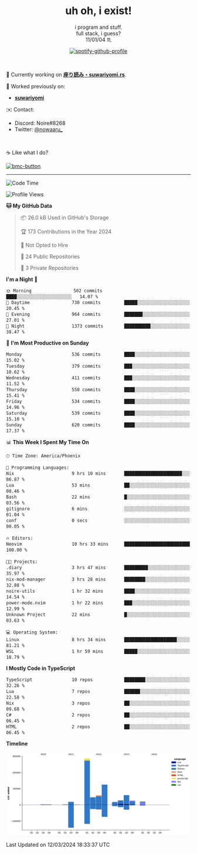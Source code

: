 <!--
**Nowaaru/nowaaru** is a ✨ _special_ ✨ repository because its `README.md` (this file) appears on your GitHub profile.

Here are some ideas to get you started:

- 🔭 I’m currently working on ...
- 🌱 I’m currently learning ...
- 👯 I’m looking to collaborate on ...
- 🤔 I’m looking for help with ...
- 💬 Ask me about ...
- 📫 How to reach me: ...
- 😄 Pronouns: ...
- ⚡ Fun fact: ...
-->

<h1 align="center"> uh oh, i exist!</h1>

<p align="center">
  i program and stuff.<br/>
  full stack, i guess?<br/>
  11/01/04 ♏ 
</p>

<!--
<p align="center">
╭──────────────────────────╮<br/>
│                        <a href="https://open.spotify.com/track/5iY3ZEHlQGFosdnROBDIg7?si=d7fd7fe8c7a747a1">Lavender</a>                      │<br/>
│               <a href="https://open.spotify.com/artist/6oeSQ4qmDQ7n89Rdt6tLLn?si=2773a05ce8b94a6c"><code>Rav</code></a>, <a href="https://open.spotify.com/artist/3vxcGARzVb3sETtt0Jxp7v?si=a4d26afacb46454f"><code>Kill Bill: The Rapper</code></a>               │<br/>
│             00:29 <a href="https://www.youtube.com/watch?v=dQw4w9WgXcQ">━━⬤</a>─────── 02:19              │<br/>
╰──────────────────────────╯<br/>
</p>
-->

<div align="center">

[![spotify-github-profile](https://spotify-github-profile.vercel.app/api/view?uid=fifkee&cover_image=true&theme=novatorem&bar_color=53b14f&bar_color_cover=true)](https://spotify-github-profile.vercel.app/api/view?uid=fifkee&redirect=true)

</div>
<br />

🦀 Currently working on **[座り読み・suwariyomi.rs](https://github.com/Nowaaru/suwariyomi.rs)**.

💫 Worked previously on: 
- **[suwariyomi](https://github.com/Nowaaru/suwariyomi)**



✉️ Contact:
- Discord: Noire#8268
- Twitter: <a href=https://twitter.com/@nowaaru_>@nowaaru_</a>

<br />

☕ Like what I do?

<a href="https://www.buymeacoffee.com/noire">
<img width="136" alt="bmc-button" src="https://user-images.githubusercontent.com/16274568/185726271-65d08167-e68c-49b1-bc12-8813b73cf0c0.png"></a>


---

<!--START_SECTION:waka-->
![Code Time](http://img.shields.io/badge/Code%20Time-875%20hrs%2050%20mins-blue)

![Profile Views](http://img.shields.io/badge/Profile%20Views-0-blue)

**🐱 My GitHub Data** 

> 📦 26.0 kB Used in GitHub's Storage 
 > 
> 🏆 173 Contributions in the Year 2024
 > 
> 🚫 Not Opted to Hire
 > 
> 📜 24 Public Repositories 
 > 
> 🔑 3 Private Repositories 
 > 
**I'm a Night 🦉** 

```text
🌞 Morning                502 commits         ████░░░░░░░░░░░░░░░░░░░░░   14.07 % 
🌆 Daytime                730 commits         █████░░░░░░░░░░░░░░░░░░░░   20.45 % 
🌃 Evening                964 commits         ███████░░░░░░░░░░░░░░░░░░   27.01 % 
🌙 Night                  1373 commits        ██████████░░░░░░░░░░░░░░░   38.47 % 
```
📅 **I'm Most Productive on Sunday** 

```text
Monday                   536 commits         ████░░░░░░░░░░░░░░░░░░░░░   15.02 % 
Tuesday                  379 commits         ███░░░░░░░░░░░░░░░░░░░░░░   10.62 % 
Wednesday                411 commits         ███░░░░░░░░░░░░░░░░░░░░░░   11.52 % 
Thursday                 550 commits         ████░░░░░░░░░░░░░░░░░░░░░   15.41 % 
Friday                   534 commits         ████░░░░░░░░░░░░░░░░░░░░░   14.96 % 
Saturday                 539 commits         ████░░░░░░░░░░░░░░░░░░░░░   15.10 % 
Sunday                   620 commits         ████░░░░░░░░░░░░░░░░░░░░░   17.37 % 
```


📊 **This Week I Spent My Time On** 

```text
🕑︎ Time Zone: America/Phoenix

💬 Programming Languages: 
Nix                      9 hrs 10 mins       ██████████████████████░░░   86.87 % 
Lua                      53 mins             ██░░░░░░░░░░░░░░░░░░░░░░░   08.46 % 
Bash                     22 mins             █░░░░░░░░░░░░░░░░░░░░░░░░   03.56 % 
gitignore                6 mins              ░░░░░░░░░░░░░░░░░░░░░░░░░   01.04 % 
conf                     0 secs              ░░░░░░░░░░░░░░░░░░░░░░░░░   00.05 % 

🔥 Editors: 
Neovim                   10 hrs 33 mins      █████████████████████████   100.00 % 

🐱‍💻 Projects: 
.diary                   3 hrs 47 mins       █████████░░░░░░░░░░░░░░░░   35.97 % 
nix-mod-manager          3 hrs 28 mins       ████████░░░░░░░░░░░░░░░░░   32.88 % 
noire-utils              1 hr 32 mins        ████░░░░░░░░░░░░░░░░░░░░░   14.54 % 
power-mode.nvim          1 hr 22 mins        ███░░░░░░░░░░░░░░░░░░░░░░   12.99 % 
Unknown Project          22 mins             █░░░░░░░░░░░░░░░░░░░░░░░░   03.63 % 

💻 Operating System: 
Linux                    8 hrs 34 mins       ████████████████████░░░░░   81.21 % 
WSL                      1 hr 59 mins        █████░░░░░░░░░░░░░░░░░░░░   18.79 % 
```

**I Mostly Code in TypeScript** 

```text
TypeScript               10 repos            ████████░░░░░░░░░░░░░░░░░   32.26 % 
Lua                      7 repos             ██████░░░░░░░░░░░░░░░░░░░   22.58 % 
Nix                      3 repos             ██░░░░░░░░░░░░░░░░░░░░░░░   09.68 % 
C#                       2 repos             ██░░░░░░░░░░░░░░░░░░░░░░░   06.45 % 
HTML                     2 repos             ██░░░░░░░░░░░░░░░░░░░░░░░   06.45 % 
```



**Timeline**

![Lines of Code chart](https://raw.githubusercontent.com/Nowaaru/Nowaaru/main/assets/bar_graph.png)


 Last Updated on 12/03/2024 18:33:37 UTC
<!--END_SECTION:waka-->

<!--
[![Nowaaru's GitHub stats](https://github-readme-stats.vercel.app/api?username=Nowaaru&theme=dracula&show_icons=true)](https://github.com/anuraghazra/github-readme-stats)

[![Top Langs](https://github-readme-stats.vercel.app/api/top-langs/?username=Nowaaru&layout=compact&theme=dracula)](https://github.com/anuraghazra/github-readme-stats)
-->
